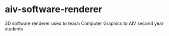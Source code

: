 # aiv-software-renderer
3D software renderer used to teach Computer Graphics to AIV second year students
